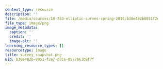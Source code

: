 ```yaml
---
content_type: resource
description: ''
file: /media/courses/18-783-elliptic-curves-spring-2019/b38e482b8051f2e7d0160577b61b9f7f_survey_snapshot.png
file_type: image/png
image_metadata:
  caption: ''
  credit: ''
  image-alt: ''
learning_resource_types: []
resourcetype: Image
title: survey_snapshot.png
uid: b38e482b-8051-f2e7-d016-0577b61b9f7f
---
```

